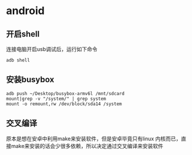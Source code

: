# android

## 开启shell

连接电脑开启usb调试后，运行如下命令

`adb shell`



## 安装busybox



```
adb push ~/Desktop/busybox-armv6l /mnt/sdcard
mount|grep -v "/system/" | grep system
mount -o remount,rw /dev/block/sda14 /system
```



## 交叉编译

原本是想在安卓中利用make来安装软件，但是安卓毕竟只有linux 内核而已，直接make来安装的话会少很多依赖，所以决定通过交叉编译来安装软件

